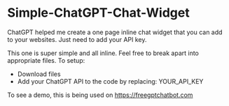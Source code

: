# Simple-ChatGPT-Chat-Widget
ChatGPT helped me create a one page inline chat widget that you can add to your websites. Just need to add your API key.

This one is super simple and all inline. Feel free to break apart into appropriate files. To setup:

- Download files
- Add your ChatGPT API to the code by replacing: YOUR_API_KEY

To see a demo, this is being used on https://freegptchatbot.com
